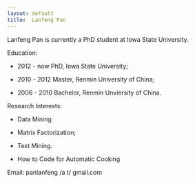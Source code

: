 ```yaml
---
layout: default 
title:  Lanfeng Pan
---
```


Lanfeng Pan is currently a PhD student at Iowa State University. 

Education:

 -  2012 - now    PhD, Iowa State University;

 -  2010 - 2012   Master, Renmin University of China; 

 -  2006 - 2010   Bachelor, Renmin Unviersity of China.

Research Interests:

 -  Data Mining

 -  Matrix Factorization;

 -  Text Mining.  
 
 -  How to Code for Automatic Cooking
 
Email: panlanfeng /a t/ gmail.com
